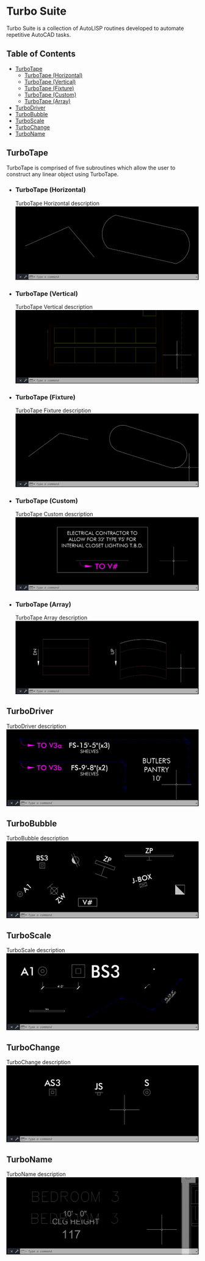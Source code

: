 # Turbo Suite
Turbo Suite is a collection of AutoLISP routines developed to automate repetitive AutoCAD tasks.

## Table of Contents
- [TurboTape](#turbotape)
  - [TurboTape (Horizontal)](#turbotape-horizontal)
  - [TurboTape (Vertical)](#turbotape-vertical)
  - [TurboTape (Fixture)](#turbotape-fixture)
  - [TurboTape (Custom)](#turbotape-custom)
  - [TurboTape (Array)](#turbotape-array)
- [TurboDriver](#turbodriver)
- [TurboBubble](#turbobubble)
- [TurboScale](#turboscale)
- [TurboChange](#turbochange)
- [TurboName](#turboname)

## TurboTape
TurboTape is comprised of five subroutines which allow the user to construct any linear object using TurboTape.

  - ### TurboTape (Horizontal)
    TurboTape Horizontal description
    ![TurboTape Horizontal gif](/GIF/TurboTape(Horizontal).gif)

  - ### TurboTape (Vertical)
    TurboTape Vertical description
    ![TurboTape Vertical gif](/GIF/TurboTape(Vertical).gif)

  - ### TurboTape (Fixture)
    TurboTape Fixture description
    ![TurboTape Fixture gif](/GIF/TurboTape(Fixture).gif)

  - ### TurboTape (Custom)
    TurboTape Custom description
    ![TurboTape Fixture gif](/GIF/TurboTape(Custom).gif)

  - ### TurboTape (Array)
    TurboTape Array description
    ![TurboTape Array gif](/GIF/TurboTape(Array).gif)

## TurboDriver
TurboDriver description
![TurboDriver gif](/GIF/TurboDriver.gif)

## TurboBubble
TurboBubble description
![TurboBubble gif](/GIF/TurboBubble.gif)

## TurboScale
TurboScale description
![TurboScale gif](/GIF/TurboScale.gif)

## TurboChange
TurboChange description
![TurboChange gif](/GIF/TurboChange.gif)

## TurboName
TurboName description
![TurboName gif](/GIF/TurboName.gif)
